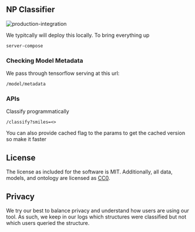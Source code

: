 ## NP Classifier

![production-integration](https://github.com/mwang87/NP-Classifier/workflows/production-integration/badge.svg)

We typitcally will deploy this locally. To bring everything up

```server-compose```

### Checking Model Metadata

We pass through tensorflow serving at this url:

```/model/metadata```

### APIs

Classify programmatically 

```/classify?smiles=<>```

You can also provide cached flag to the params to get the cached version so make it faster

## License

The license as included for the software is MIT. Additionally, all data, models, and ontology are licensed as [CC0](https://creativecommons.org/share-your-work/public-domain/cc0/).

## Privacy

We try our best to balance privacy and understand how users are using our tool. As such, we keep in our logs which structures were classified but not which users queried the structure. 
